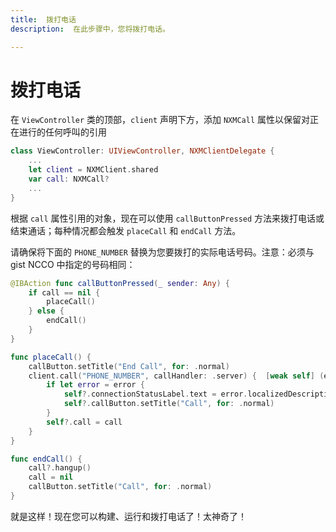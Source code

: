 ```yaml
---
title:  拨打电话
description:  在此步骤中，您将拨打电话。

---
```


拨打电话
====

在 `ViewController` 类的顶部，`client` 声明下方，添加 `NXMCall` 属性以保留对正在进行的任何呼叫的引用

```swift
class ViewController: UIViewController, NXMClientDelegate {
    ...
    let client = NXMClient.shared
    var call: NXMCall?
    ...
}
```

根据 `call` 属性引用的对象，现在可以使用 `callButtonPressed` 方法来拨打电话或结束通话；每种情况都会触发 `placeCall` 和 `endCall` 方法。

请确保将下面的 `PHONE_NUMBER` 替换为您要拨打的实际电话号码。注意：必须与 gist NCCO 中指定的号码相同：

```swift
@IBAction func callButtonPressed(_ sender: Any) {
    if call == nil {
        placeCall()
    } else {
        endCall()
    }
}

func placeCall() {
    callButton.setTitle("End Call", for: .normal)
    client.call("PHONE_NUMBER", callHandler: .server) {  [weak self] (error, call) in
        if let error = error {
            self?.connectionStatusLabel.text = error.localizedDescription
            self?.callButton.setTitle("Call", for: .normal)
        }
        self?.call = call
    }
}

func endCall() {
    call?.hangup()
    call = nil
    callButton.setTitle("Call", for: .normal)
}
```

就是这样！现在您可以构建、运行和拨打电话了！太神奇了！

